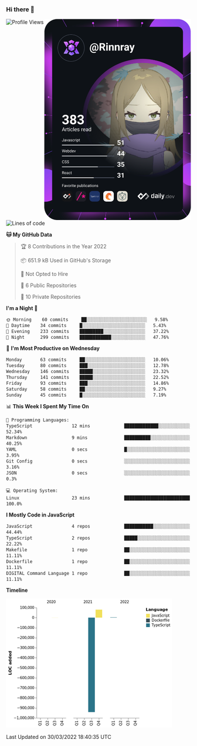 ### Hi there 👋

<div align="left">
 <a href="https://app.daily.dev/Rinnray">
   <img 
        align="right"
        src="https://github.com/Rinnray/Rinnray/blob/main/devcard.svg" 
        width="400" 
        alt="Rinnray's Dev Card"/>
 </a>
</div>




<!--START_SECTION:waka-->
![Profile Views](http://img.shields.io/badge/Profile%20Views-0-blue)

![Lines of code](https://img.shields.io/badge/From%20Hello%20World%20I%27ve%20Written--859%20Thousand%20lines%20of%20code-blue)

**🐱 My GitHub Data** 

> 🏆 8 Contributions in the Year 2022
 > 
> 📦 651.9 kB Used in GitHub's Storage 
 > 
> 🚫 Not Opted to Hire
 > 
> 📜 6 Public Repositories 
 > 
> 🔑 10 Private Repositories  
 > 
**I'm a Night 🦉** 

```text
🌞 Morning    60 commits     ██░░░░░░░░░░░░░░░░░░░░░░░   9.58% 
🌆 Daytime    34 commits     █░░░░░░░░░░░░░░░░░░░░░░░░   5.43% 
🌃 Evening    233 commits    █████████░░░░░░░░░░░░░░░░   37.22% 
🌙 Night      299 commits    ████████████░░░░░░░░░░░░░   47.76%

```
📅 **I'm Most Productive on Wednesday** 

```text
Monday       63 commits     ██░░░░░░░░░░░░░░░░░░░░░░░   10.06% 
Tuesday      80 commits     ███░░░░░░░░░░░░░░░░░░░░░░   12.78% 
Wednesday    146 commits    █████░░░░░░░░░░░░░░░░░░░░   23.32% 
Thursday     141 commits    █████░░░░░░░░░░░░░░░░░░░░   22.52% 
Friday       93 commits     ███░░░░░░░░░░░░░░░░░░░░░░   14.86% 
Saturday     58 commits     ██░░░░░░░░░░░░░░░░░░░░░░░   9.27% 
Sunday       45 commits     █░░░░░░░░░░░░░░░░░░░░░░░░   7.19%

```


📊 **This Week I Spent My Time On** 

```text
💬 Programming Languages: 
TypeScript               12 mins             █████████████░░░░░░░░░░░░   52.34% 
Markdown                 9 mins              ██████████░░░░░░░░░░░░░░░   40.25% 
YAML                     0 secs              █░░░░░░░░░░░░░░░░░░░░░░░░   3.95% 
Git Config               0 secs              ░░░░░░░░░░░░░░░░░░░░░░░░░   3.16% 
JSON                     0 secs              ░░░░░░░░░░░░░░░░░░░░░░░░░   0.3%

💻 Operating System: 
Linux                    23 mins             █████████████████████████   100.0%

```

**I Mostly Code in JavaScript** 

```text
JavaScript               4 repos             ███████████░░░░░░░░░░░░░░   44.44% 
TypeScript               2 repos             █████░░░░░░░░░░░░░░░░░░░░   22.22% 
Makefile                 1 repo              ██░░░░░░░░░░░░░░░░░░░░░░░   11.11% 
Dockerfile               1 repo              ██░░░░░░░░░░░░░░░░░░░░░░░   11.11% 
DIGITAL Command Language 1 repo              ██░░░░░░░░░░░░░░░░░░░░░░░   11.11%

```


**Timeline**

![Chart not found](https://raw.githubusercontent.com/Rinnray/Rinnray/main/charts/bar_graph.png) 


 Last Updated on 30/03/2022 18:40:35 UTC
<!--END_SECTION:waka-->


<!--
**Rinnray/Rinnray** is a ✨ _special_ ✨ repository because its `README.md` (this file) appears on your GitHub profile.

Here are some ideas to get you started:

- 🔭 I’m currently working on ...
- 🌱 I’m currently learning ...
- 👯 I’m looking to collaborate on ...
- 🤔 I’m looking for help with ...
- 💬 Ask me about ...
- 📫 How to reach me: ...
- 😄 Pronouns: ...
- ⚡ Fun fact: ...
-->
